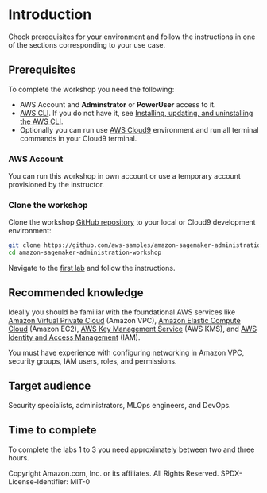 # Introduction
Check prerequisites for your environment and follow the instructions in one of the sections corresponding to your use case.

## Prerequisites
To complete the workshop you need the following:
- AWS Account and **Adminstrator** or **PowerUser** access to it.
- [AWS CLI](https://aws.amazon.com/cli/). If you do not have it, see [Installing, updating, and uninstalling the AWS CLI](https://docs.aws.amazon.com/cli/latest/userguide/cli-chap-install.html). 
- Optionally you can run use [AWS Cloud9](https://aws.amazon.com/cloud9/) environment and run all terminal commands in your Cloud9 terminal.

### AWS Account
You can run this workshop in own account or use a temporary account provisioned by the instructor.

### Clone the workshop
Clone the workshop [GitHub repository](https://github.com/aws-samples/amazon-sagemaker-administration-workshop) to your local or Cloud9 development environment:
```sh
git clone https://github.com/aws-samples/amazon-sagemaker-administration-workshop.git
cd amazon-sagemaker-administration-workshop
```

Navigate to the [first lab](../01-lab-01/lab-01.md) and follow the instructions.

## Recommended knowledge
Ideally you should be familiar with the foundational AWS services like [Amazon Virtual Private Cloud](https://docs.aws.amazon.com/vpc/latest/userguide/what-is-amazon-vpc.html) (Amazon VPC), [Amazon Elastic Compute Cloud](https://aws.amazon.com/ec2/) (Amazon EC2), [AWS Key Management Service](https://docs.aws.amazon.com/kms/latest/developerguide/overview.html) (AWS KMS), and [AWS Identity and Access Management](https://docs.aws.amazon.com/IAM/latest/UserGuide/introduction.html) (IAM).

You must have experience with configuring networking in Amazon VPC, security groups, IAM users, roles, and permissions. 
  
## Target audience
Security specialists, administrators, MLOps engineers, and DevOps.

## Time to complete
To complete the labs 1 to 3 you need approximately between two and three hours. 

Copyright Amazon.com, Inc. or its affiliates. All Rights Reserved.
SPDX-License-Identifier: MIT-0